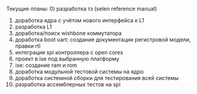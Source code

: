 Текущие планы:
0) разработка тз (selen reference manual)
1) доработка ядра с учётом нового интерфейса к L1
2) разработка L1
3) доработка/поиск wishbone коммутатора
4) доработка boot uart: создание документации регистровой модели, правки rtl
5) интеграция spi контроллера с open cores 
6) проект в ise под выбранную платформу 
7) ise: создание ram и rom
8) доработка модульной тестовой системы на ядро
9) доработка системной сборки для тестирования всей системы
10) разработка ассемблерных тестов на spi
